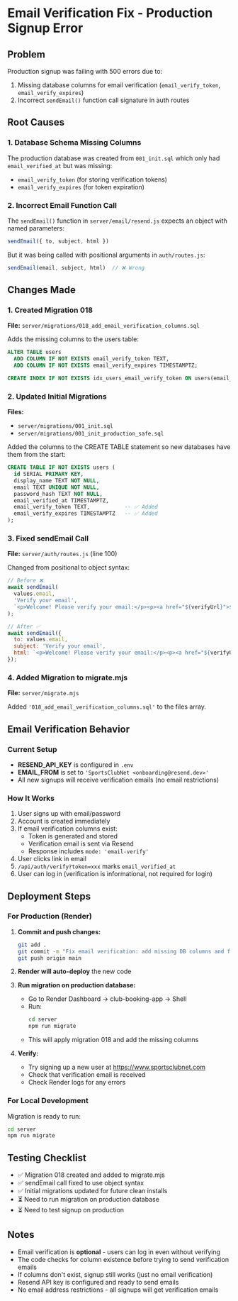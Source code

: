 # Email Verification Fix - Production Signup Error

## Problem
Production signup was failing with 500 errors due to:
1. Missing database columns for email verification (`email_verify_token`, `email_verify_expires`)
2. Incorrect `sendEmail()` function call signature in auth routes

## Root Causes

### 1. Database Schema Missing Columns
The production database was created from `001_init.sql` which only had `email_verified_at` but was missing:
- `email_verify_token` (for storing verification tokens)
- `email_verify_expires` (for token expiration)

### 2. Incorrect Email Function Call
The `sendEmail()` function in `server/email/resend.js` expects an object with named parameters:
```javascript
sendEmail({ to, subject, html })
```

But it was being called with positional arguments in `auth/routes.js`:
```javascript
sendEmail(email, subject, html)  // ❌ Wrong
```

## Changes Made

### 1. Created Migration 018
**File:** `server/migrations/018_add_email_verification_columns.sql`

Adds the missing columns to the users table:
```sql
ALTER TABLE users 
  ADD COLUMN IF NOT EXISTS email_verify_token TEXT,
  ADD COLUMN IF NOT EXISTS email_verify_expires TIMESTAMPTZ;

CREATE INDEX IF NOT EXISTS idx_users_email_verify_token ON users(email_verify_token);
```

### 2. Updated Initial Migrations
**Files:**
- `server/migrations/001_init.sql`
- `server/migrations/001_init_production_safe.sql`

Added the columns to the CREATE TABLE statement so new databases have them from the start:
```sql
CREATE TABLE IF NOT EXISTS users (
  id SERIAL PRIMARY KEY,
  display_name TEXT NOT NULL,
  email TEXT UNIQUE NOT NULL,
  password_hash TEXT NOT NULL,
  email_verified_at TIMESTAMPTZ,
  email_verify_token TEXT,           -- ✅ Added
  email_verify_expires TIMESTAMPTZ   -- ✅ Added
);
```

### 3. Fixed sendEmail Call
**File:** `server/auth/routes.js` (line 100)

Changed from positional to object syntax:
```javascript
// Before ❌
await sendEmail(
  values.email,
  'Verify your email',
  `<p>Welcome! Please verify your email:</p><p><a href="${verifyUrl}">${verifyUrl}</a></p>`
);

// After ✅
await sendEmail({
  to: values.email,
  subject: 'Verify your email',
  html: `<p>Welcome! Please verify your email:</p><p><a href="${verifyUrl}">${verifyUrl}</a></p>`
});
```

### 4. Added Migration to migrate.mjs
**File:** `server/migrate.mjs`

Added `'018_add_email_verification_columns.sql'` to the files array.

## Email Verification Behavior

### Current Setup
- **RESEND_API_KEY** is configured in `.env`
- **EMAIL_FROM** is set to `'SportsClubNet <onboarding@resend.dev>'`
- All new signups will receive verification emails (no email restrictions)

### How It Works
1. User signs up with email/password
2. Account is created immediately
3. If email verification columns exist:
   - Token is generated and stored
   - Verification email is sent via Resend
   - Response includes `mode: 'email-verify'`
4. User clicks link in email
5. `/api/auth/verify?token=xxx` marks `email_verified_at`
6. User can log in (verification is informational, not required for login)

## Deployment Steps

### For Production (Render)

1. **Commit and push changes:**
   ```bash
   git add .
   git commit -m "Fix email verification: add missing DB columns and fix sendEmail call"
   git push origin main
   ```

2. **Render will auto-deploy** the new code

3. **Run migration on production database:**
   - Go to Render Dashboard → club-booking-app → Shell
   - Run:
     ```bash
     cd server
     npm run migrate
     ```
   - This will apply migration 018 and add the missing columns

4. **Verify:**
   - Try signing up a new user at https://www.sportsclubnet.com
   - Check that verification email is received
   - Check Render logs for any errors

### For Local Development

Migration is ready to run:
```bash
cd server
npm run migrate
```

## Testing Checklist

- ✅ Migration 018 created and added to migrate.mjs
- ✅ sendEmail call fixed to use object syntax
- ✅ Initial migrations updated for future clean installs
- ⏳ Need to run migration on production database
- ⏳ Need to test signup on production

## Notes

- Email verification is **optional** - users can log in even without verifying
- The code checks for column existence before trying to send verification emails
- If columns don't exist, signup still works (just no email verification)
- Resend API key is configured and ready to send emails
- No email address restrictions - all signups will get verification emails

